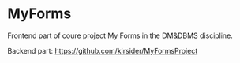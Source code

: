 # MyForms

Frontend part of coure project My Forms in the DM&DBMS discipline.

Backend part: https://github.com/kirsider/MyFormsProject